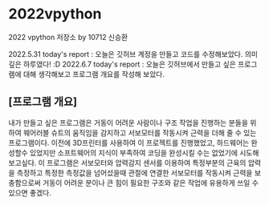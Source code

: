 # 2022vpython
2022 vpython 저장소 by 10712 신승환

2022.5.31 today's report : 오늘은 깃허브 계정을 만들고 코드를 수정해보았다. 의미깊은 하루였다! :D
2022.6.7 today's report : 오늘은 깃허브에서 만들고 싶은 프로그램에 대해 생각해보고 프로그램 개요를 작성해 보았다.

## [프로그램 개요]
내가 만들고 싶은 프로그램은 거동이 어려운 사람이나 구조 작업을 진행하는 분들을 위하여 웨어러블 슈트의 움직임을 감지하고 서보모터를 작동시켜 근력을 더해 줄 수 있는 프로그램이다. 이전에 3D프린터를 사용하여 이 프로젝트를 진행했었고, 하드웨어는 완성할수 있었지만 소프트웨어의 지식이 부족하여 코딩을 완성시킬 수는 없었기에 시도해 보고싶다. 이 프로그램은 서보모터와 압력감지 센서를 이용하여 특정부분의 근육의 압력을 측정하고 특정한 측정값을 넘어섰을때 관절에 연결한 서보모터를 작동시켜 근력을 보충함으로써 거동이 어려운 분이나 큰 힘이 필요한 구조와 같은 작업에 유용하게 쓰일 수 있으면 좋겠다.
